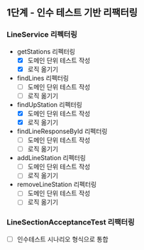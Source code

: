## 1단계 - 인수 테스트 기반 리팩터링

### LineService 리펙터링

* getStations 리펙터링
  * [X] 도메인 단위 테스트 작성
  * [X] 로직 옮기기
  
* findLines 리펙터링
  * [ ] 도메인 단위 테스트 작성
  * [ ] 로직 옮기기

* findUpStation 리펙터링
    * [X] 도메인 단위 테스트 작성
    * [X] 로직 옮기기

* findLineResponseById 리펙터링
    * [ ] 도메인 단위 테스트 작성
    * [ ] 로직 옮기기

* addLineStation 리펙터링
    * [ ] 도메인 단위 테스트 작성
    * [ ] 로직 옮기기

* removeLineStation 리펙터링
    * [ ] 도메인 단위 테스트 작성
    * [ ] 로직 옮기기

### LineSectionAcceptanceTest 리팩터링

* [ ] 인수테스트 시나리오 형식으로 통합
